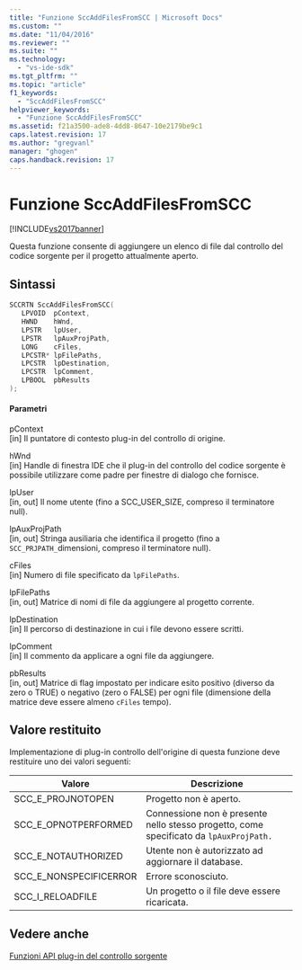 ```yaml
---
title: "Funzione SccAddFilesFromSCC | Microsoft Docs"
ms.custom: ""
ms.date: "11/04/2016"
ms.reviewer: ""
ms.suite: ""
ms.technology: 
  - "vs-ide-sdk"
ms.tgt_pltfrm: ""
ms.topic: "article"
f1_keywords: 
  - "SccAddFilesFromSCC"
helpviewer_keywords: 
  - "Funzione SccAddFilesFromSCC"
ms.assetid: f21a3500-ade8-4dd8-8647-10e2179be9c1
caps.latest.revision: 17
ms.author: "gregvanl"
manager: "ghogen"
caps.handback.revision: 17
---
```

# Funzione SccAddFilesFromSCC
[!INCLUDE[vs2017banner](../code-quality/includes/vs2017banner.md)]

Questa funzione consente di aggiungere un elenco di file dal controllo del codice sorgente per il progetto attualmente aperto.  
  
## Sintassi  
  
```cpp  
SCCRTN SccAddFilesFromSCC(  
   LPVOID  pContext,  
   HWND    hWnd,  
   LPSTR   lpUser,  
   LPSTR   lpAuxProjPath,  
   LONG    cFiles,  
   LPCSTR* lpFilePaths,  
   LPCSTR  lpDestination,  
   LPCSTR  lpComment,  
   LPBOOL  pbResults  
);  
```  
  
#### Parametri  
 pContext  
 \[in\] Il puntatore di contesto plug\-in del controllo di origine.  
  
 hWnd  
 \[in\] Handle di finestra IDE che il plug\-in del controllo del codice sorgente è possibile utilizzare come padre per finestre di dialogo che fornisce.  
  
 lpUser  
 \[in, out\] Il nome utente \(fino a SCC\_USER\_SIZE, compreso il terminatore null\).  
  
 lpAuxProjPath  
 \[in, out\] Stringa ausiliaria che identifica il progetto \(fino a `SCC_PRJPATH_`dimensioni, compreso il terminatore null\).  
  
 cFiles  
 \[in\] Numero di file specificato da `lpFilePaths`.  
  
 lpFilePaths  
 \[in, out\] Matrice di nomi di file da aggiungere al progetto corrente.  
  
 lpDestination  
 \[in\] Il percorso di destinazione in cui i file devono essere scritti.  
  
 lpComment  
 \[in\] Il commento da applicare a ogni file da aggiungere.  
  
 pbResults  
 \[in, out\] Matrice di flag impostato per indicare esito positivo \(diverso da zero o TRUE\) o negativo \(zero o FALSE\) per ogni file \(dimensione della matrice deve essere almeno `cFiles` tempo\).  
  
## Valore restituito  
 Implementazione di plug\-in controllo dell'origine di questa funzione deve restituire uno dei valori seguenti:  
  
|Valore|Descrizione|  
|------------|-----------------|  
|SCC\_E\_PROJNOTOPEN|Progetto non è aperto.|  
|SCC\_E\_OPNOTPERFORMED|Connessione non è presente nello stesso progetto, come specificato da `lpAuxProjPath.`|  
|SCC\_E\_NOTAUTHORIZED|Utente non è autorizzato ad aggiornare il database.|  
|SCC\_E\_NONSPECIFICERROR|Errore sconosciuto.|  
|SCC\_I\_RELOADFILE|Un progetto o il file deve essere ricaricata.|  
  
## Vedere anche  
 [Funzioni API plug\-in del controllo sorgente](../extensibility/source-control-plug-in-api-functions.md)